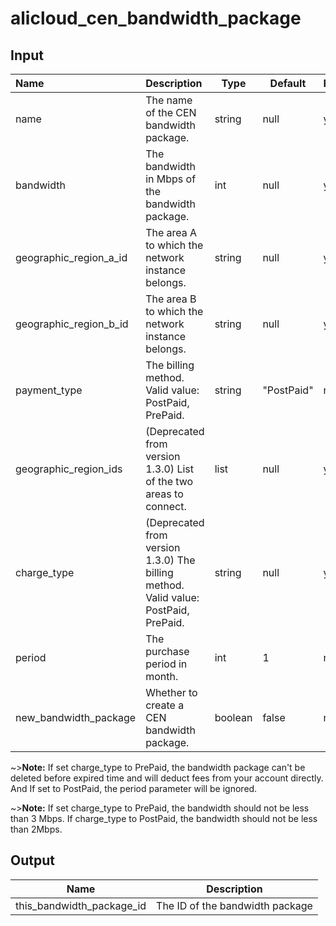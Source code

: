 # alicloud_cen_bandwidth_package

## Input

| Name                  | Description                                     | Type   | Default                  | Required |
| :-------------------- | :---------------------------------------------- | ------ | ------------------------ | -------- |
| name                  | The name of the CEN bandwidth package.          | string | null                     | yes      |
| bandwidth             | The bandwidth in Mbps of the bandwidth package. | int    | null                     | yes      |
| geographic_region_a_id| The area A to which the network instance belongs. | string    | null                | yes      |
| geographic_region_b_id| The area B to which the network instance belongs. | string    | null                | yes      |
| payment_type          | The billing method. Valid value: PostPaid, PrePaid. | string    | "PostPaid"        | no       |
| geographic_region_ids | (Deprecated from version 1.3.0) List of the two areas to connect.| list   | null     | yes      |
| charge_type           | (Deprecated from version 1.3.0) The billing method. Valid value: PostPaid, PrePaid. | string | null | yes      |
| period                | The purchase period in month.                   | int    | 1                        | no       |
| new_bandwidth_package | Whether to create a CEN bandwidth package.      | boolean| false                    | no       |

~>**Note:** If set charge_type to PrePaid, the bandwidth package can't be deleted before expired time and will deduct fees from your account directly. And If set to PostPaid, the period parameter will be ignored.

~>**Note:** If set charge_type to PrePaid, the bandwidth should not be less than 3 Mbps. If charge_type to PostPaid, the bandwidth should not be less than 2Mbps.

## Output

| Name                 | Description                     |
| -------------------- | ------------------------------- |
| this_bandwidth_package_id | The ID of the bandwidth package |
